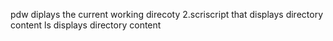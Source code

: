 pdw diplays the current working direcoty
2.scriscript that displays directory content
ls displays directory content
